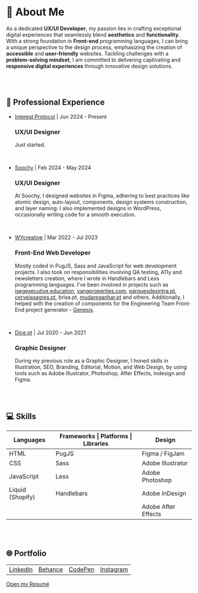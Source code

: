<h1>👋 About Me</h1>
<p>As a dedicated <strong>UX/UI Developer</strong>, my passion lies in crafting exceptional digital experiences that seamlessly blend <strong>aesthetics</strong> and <strong>functionality</strong>. With a strong foundation in <strong>Front-end</strong> programming languages, I can bring a unique perspective to the design process, emphasizing the creation of <strong>accessible</strong> and <strong>user-friendly</strong> websites. Tackling challenges with a <strong>problem-solving mindset</strong>, I am committed to delivering captivating and <strong>responsive digital experiences</strong> through innovative design solutions.</p>
<br><br>

<h2>💼 Professional Experience</h2>
<ul>
  <li>
    <p><a href="https://interestprotocol.com/">Interest Protocol</a> | Jun 2024 - Present</p>
    <h3>UX/UI Designer</h3>
    <p>Just started.</p>
    <br>
  </li>
  <li>
    <p><a href="https://soochy.com/">Soochy</a> | Feb 2024 - May 2024</p>
    <h3>UX/UI Designer</h3>
    <p>At Soochy, I designed websites in Figma, adhering to best practices like atomic design, auto-layout, components, design systems construction, and layer naming. I also implemented designs in WordPress, occasionally writing code for a smooth execution.</p>
    <br>
  </li>
  <li>
    <p><a href="https://wycreative.com/">WYcreative</a> | Mar 2022 - Jul 2023</p>
    <h3>Front-End Web Developer</h3>
    <p>Mostly coded in PugJS, Sass and JavaScript for web development projects. I also took on responsibilities involving QA testing, A11y and newsletters creation, where I wrote in Handlebars and Less programming languages. I’ve been involved in projects such as <a href="https://isegexecutive.education/">isegexecutive.education</a>, <a href="https://www.vangproperties.com/en/">vangproperties.com</a>, <a href="https://www.parquesdesintra.pt/pt/">parquesdesintra.pt</a>, <a href="https://www.cervejasagres.pt/pt/">cervejasagres.pt</a>, <ahref="https://www.brisa.pt/pt/">brisa.pt</a>, <a href="https://mudareganhar.pt">mudareganhar.pt</a> and others. Additionally, I helped with the creation of components for the Engineering Team Front-End project generator - <a href="https://github.com/WYcreative/genesis">Genesis</a>.</p>
    <br>
  </li>
  <li>
    <p><a href="https://www.dice.pt/">Dice.pt</a> | Jul 2020 - Jun 2021</p>
    <h3>Graphic Designer</h3>
    <p>During my previous role as a Graphic Designer, I honed skills in Illustration, SEO, Branding, Editorial, Motion, and Web Design, by using tools such as Adobe Illustrator, Photoshop, After Effects, Indesign and Figma.</p>
  </li>
</ul>
<br><br>

<h2>💻 Skills</h2>
<table>
  <thead>
    <tr>
      <th>Languages</th>
      <th>Frameworks | Platforms | Libraries</th>
      <th>Design</th>
    </tr>
  </thead>
  <tbody>
    <tr>
      <td>HTML</td>
      <td>PugJS</td>
      <td>Figma / FigJam</td>
    </tr>
    <tr>
      <td>CSS</td>
      <td>Sass</td>
      <td>Adobe Illustrator</td>
    </tr>
    <tr>
      <td>JavaScript</td>
      <td>Less</td>
      <td>Adobe Photoshop</td>
    </tr>
    <tr>
      <td>Liquid (Shopify)</td>
      <td>Handlebars</td>
      <td>Adobe InDesign</td>
    </tr>
    <tr>
      <td></td>
      <td></td>
      <td>Adobe After Effects</td>
    </tr>
  </tbody>
</table>
<br><br>
  
<h2>🌐 Portfolio</h2>
<table>
  <tr>
    <td><a href="https://linkedin.com/in/raul-ramos-pinto">LinkedIn</a></td>
    <td><a href="https://behance.net/raulramospinto">Behance</a></td>
    <td><a href="https://codepen.io/raulbmrp">CodePen</a></td>
    <td><a href="https://instagram.com/raulbmrp">Instagram</a></td>
  </tr>
</table>
<a href="https://drive.google.com/file/d/1Uc-wgqqPp4Uw2_E73tsM8BS1mNxl-8Gs/view?usp=sharing">Open my Resumé</a>
<br>
